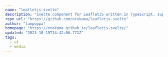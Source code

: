 ```yaml
---
name: "leafletjs-svelte"
description: "Svelte component for LeafletJS written in TypeScript, supports SSR context."
repo_url: "https://github.com/otokama/leafletjs-svelte"
author: "lampoppa"
homepage: "https://otokama.github.io/leafletjs-svelte/"
updated: "2023-10-19T14:42:06.771Z"
tags: 
  - ui
  - media
---
```

